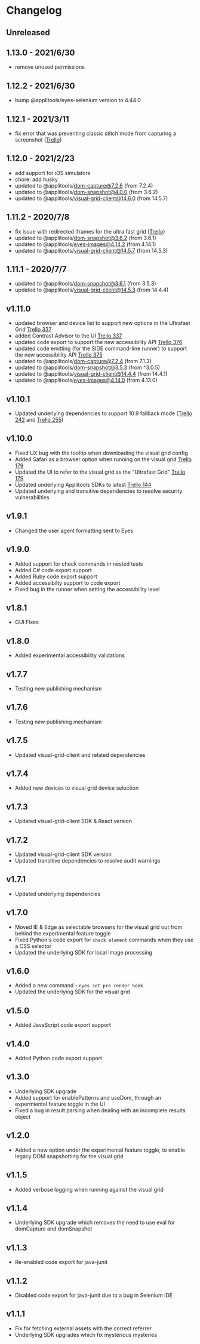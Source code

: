 # Changelog

## Unreleased


## 1.13.0 - 2021/6/30

- remove unused permissions

## 1.12.2 - 2021/6/30

- bump @applitools/eyes-selenium version to 4.44.0

## 1.12.1 - 2021/3/11

- fix error that was preventing classic stitch mode from capturing a screenshot ([Trello](https://trello.com/c/6oVADkSf))

## 1.12.0 - 2021/2/23

- add support for iOS simulators
- chore: add husky
- updated to @applitools/dom-capture@7.2.6 (from 7.2.4)
- updated to @applitools/dom-snapshot@4.0.0 (from 3.6.2)
- updated to @applitools/visual-grid-client@14.6.0 (from 14.5.7)

## 1.11.2 - 2020/7/8

- fix issue with redirected iframes for the ultra fast grid ([Trello](https://trello.com/c/egprwtNp))
- updated to @applitools/dom-snapshot@3.6.2 (from 3.6.1)
- updated to @applitools/eyes-images@4.14.2 (from 4.14.1)
- updated to @applitools/visual-grid-client@14.5.7 (from 14.5.3)

## 1.11.1 - 2020/7/7

- updated to @applitools/dom-snapshot@3.6.1 (from 3.5.3)
- updated to @applitools/visual-grid-client@14.5.3 (from 14.4.4)

## v1.11.0
- updated browser and device list to support new options in the Ultrafast Grid [Trello 337](https://trello.com/c/epkkyC4m)
- added Contrast Advisor to the UI [Trello 337](https://trello.com/c/epkkyC4m)
- updated code export to support the new accessibility API [Trello 376](https://trello.com/c/twf0by90)
- updated code emitting (for the SIDE command-line runner) to support the new accessibility API [Trello 375](https://trello.com/c/MDTajLRa)
- updated to @applitools/dom-capture@7.2.4 (from 7.1.3)
- updated to @applitools/dom-snapshot@3.5.3 (from ^3.0.5)
- updated to @applitools/visual-grid-client@14.4.4 (from 14.4.1)
- updated to @applitools/eyes-images@4.14.0 (from 4.13.0)

## v1.10.1
- Updated underlying dependencies to support 10.9 fallback mode ([Trello 242](https://trello.com/c/540knBrZ) and [Trello 255](https://trello.com/c/M9o24k6d))

## v1.10.0
- Fixed UX bug with the tooltip when downloading the visual grid config
- Added Safari as a browser option when running on the visual grid [Trello 179](https://trello.com/c/h8KIkB4x)
- Updated the UI to refer to the visual grid as the "Ultrafast Grid" [Trello 179](https://trello.com/c/h8KIkB4x)
- Updated underlying Applitools SDKs to latest [Trello 144](https://trello.com/c/TiUiXE26)
- Updated underlying and transitive dependencies to resolve security vulnerabilities

## v1.9.1
- Changed the user agent formatting sent to Eyes

## v1.9.0
- Added support for check commands in nested tests
- Added C# code export support
- Added Ruby code export support
- Added accessibilty support to code export
- Fixed bug in the runner when setting the accessibility level

## v1.8.1
- GUI Fixes

## v1.8.0
- Added experimental accessibility validations

## v1.7.7
- Testing new publishing mechanism

## v1.7.6
- Testing new publishing mechanism

## v1.7.5
- Updated visual-grid-client and related dependencies

## v1.7.4
- Added new devices to visual grid device selection

## v1.7.3
- Updated visual-grid-client SDK & React version

## v1.7.2
- Updated visual-grid-client SDK version
- Updated transitive dependencies to resolve audit warnings

## v1.7.1
- Updated underlying dependencies

## v1.7.0
- Moved IE & Edge as selectable browsers for the visual grid out from behind the experimental feature toggle
- Fixed Python's code export for `check element` commands when they use a CSS selector
- Updated the underlying SDK for local image processing

## v1.6.0
- Added a new command - `eyes set pre render hook`
- Updated the underlying SDK for the visual grid

## v1.5.0
- Added JavaScript code export support

## v1.4.0
- Added Python code export support

## v1.3.0
- Underlying SDK upgrade
- Added support for enablePatterns and useDom, through an expermiental feature toggle in the UI
- Fixed a bug in result parsing when dealing with an incomplete results object

## v1.2.0
- Added a new option under the experimental feature toggle, to enable legacy DOM snapshotting for the visual grid

## v1.1.5
- Added verbose logging when running against the visual grid

## v1.1.4
- Underlying SDK upgrade which removes the need to use eval for domCapture and domSnapshot

## v1.1.3
- Re-enabled code export for java-junit

## v1.1.2
- Disabled code export for java-junit due to a bug in Selenium IDE

## v1.1.1
- Fix for fetching external assets with the correct referrer
- Underlying SDK upgrades which fix mysterious mysteries

